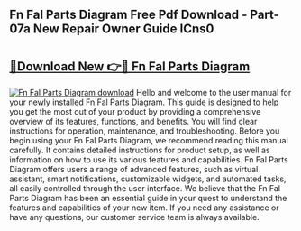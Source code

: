 ## Fn Fal Parts Diagram Free Pdf Download - Part-07a New Repair Owner Guide ICns0

# <h2><a href="http://dfrwpd.blite.top/?on=Fn+Fal+Parts+Diagram">🔗Download New 👉🔴 Fn Fal Parts Diagram</a></h2>

[![Fn Fal Parts Diagram download](https://i.imgur.com/lujVjoI.png)](http://dfrwpd.blite.top/?on=Fn+Fal+Parts+Diagram)
Hello and welcome to the user manual for your newly installed Fn Fal Parts Diagram. This guide is designed to help you get the most out of your product by providing a comprehensive overview of its features, functions, and benefits. You will find clear instructions for operation, maintenance, and troubleshooting. Before you begin using your Fn Fal Parts Diagram, we recommend reading this manual carefully. It contains detailed instructions for product setup, as well as information on how to use its various features and capabilities. Fn Fal Parts Diagram offers users a range of advanced features, such as virtual assistant, smart notifications, customizable widgets, and automated tasks, all easily controlled through the user interface. We believe that the Fn Fal Parts Diagram has been an essential guide in your quest to understand the features and capabilities of your new item. If you need any assistance or have any questions, our customer service team is always available.
